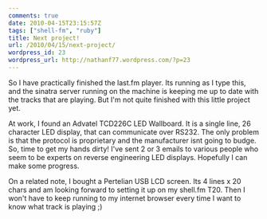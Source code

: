 ```yaml
---
comments: true
date: 2010-04-15T23:15:57Z
tags: ["shell-fm", "ruby"]
title: Next project!
url: /2010/04/15/next-project/
wordpress_id: 23
wordpress_url: http://nathanf77.wordpress.com/?p=23
---
```


So I have practically finished the last.fm player. Its running as I type this, and the sinatra server running on the machine is keeping me up to date with the tracks that are playing. But I'm not quite finished with this little project yet.

At work, I found an Advatel TCD226C LED Wallboard. It is a single line, 26 character LED display, that can communicate over RS232. The only problem is that the protocol is proprietary and the manufacturer isnt going to budge. So, time to get my hands dirty! I've sent 2 or 3 emails to various people who seem to be experts on reverse engineering LED displays. Hopefully I can make some progress.

On a related note, I bought a Pertelian USB LCD screen. Its 4 lines x 20 chars and am looking forward to setting it up on my shell.fm T20. Then I won't have to keep running to my internet browser every time I want to know what track is playing ;)

